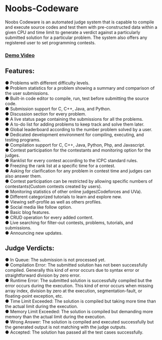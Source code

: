 # Noobs-Codeware

Noobs Codeware is an automated judge system that is capable to compile and execute source codes and test them with pre-constructed data within a given CPU and time limit to generate a verdict against a
particularly submitted solution for a particular problem. The system also offers any registered user to set programming contests.

<h3><a href="https://www.youtube.com/watch?v=ndEKrJdI70o">Demo Video</a></h3>

<h2>Features:</h2>
● Problems with different difficulty levels.<br>
● Problem statistics for a problem showing a summary and comparison of the user submissions.<br>
● Built-in code editor to compile, run, test before submitting the source code.<br>
● Submission support for C, C++, Java, and Python.<br>
● Discussion section for every problem.<br>
● A live status page containing the submissions for all the problems.<br>
● A to-do list for adding problems to keep track and solve them later.<br>
● Global leaderboard according to the number problem solved by a user.<br>
● Dedicated development environment for compiling, executing, and testing programs.<br>
● Compilation support for C, C++, Java, Python, Php, and Javascript.<br>
● Contest participation for the contestants and monitoring option for the judges.<br>
● Ranklist for every contest according to the ICPC standard rules.<br>
● Freezing the rank list at a specific time for a contest.<br>
● Asking for clarification for any problem in contest time and judges can also answer them.<br>
● Contest participation can be restricted by allowing specific numbers of contestants(Custom contests created by users).<br>
● Monitoring statistics of other online judges(Codeforces and UVa).<br>
● Different categorized tutorials to learn and explore new.<br>
● Viewing self-profile as well as others profiles.<br>
● Social media like follow option.<br>
● Basic blog features.<br>
● CRUD operation for every added content.<br>
● Live searching for filter-out contests, problems, tutorials, and submissions.<br>
● Announcing new updates.<br>

<h2>Judge Verdicts:</h2>
● In Queue: The submission is not processed yet.<br>
● Compilation Error: The submitted solution has not been successfully compiled. Generally this kind of error occurs due to syntax error or straightforward division by zero error.<br>
● Runtime Error: The submitted solution is successfully compiled but the error occurs during the execution. This kind of error occurs when missing array index, division by zero at the execution, segmentation-fault, or floating-point exception, etc.<br>
● Time Limit Exceeded: The solution is compiled but taking more time than the actual limit during the execution.<br>
● Memory Limit Exceeded: The solution is compiled but demanding more memory than the actual limit during the execution.<br>
● Wrong Answer: The solution is compiled and executed successfully but the generated output is not matching with the judge outputs.<br>
● Accepted: The solution has passed all the test cases successfully.<br>
